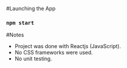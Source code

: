 #Launching the App

### `npm start`

#Notes 
- Project was done with Reactjs (JavaScript).
- No CSS frameworks were used.
- No unit testing.


